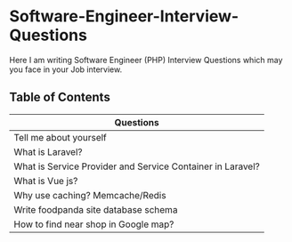 # Software-Engineer-Interview-Questions
Here I am writing Software Engineer (PHP) Interview Questions which may you face in your Job interview.

## Table of Contents
|Questions|
|---------------|
| Tell me about yourself|
| What is Laravel?|
| What is Service Provider and Service Container in Laravel?|
| What is Vue js?|
| Why use caching? Memcache/Redis|
| Write foodpanda site database schema |
| How to find near shop in Google map? |



